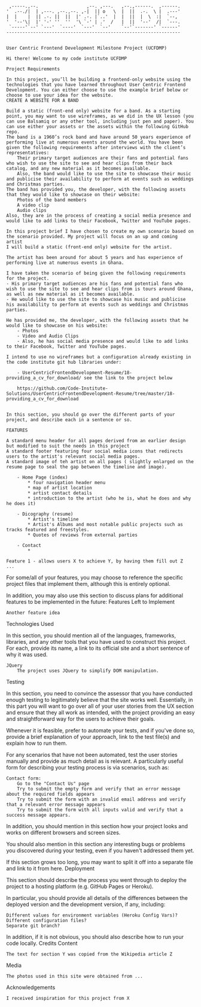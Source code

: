      ,-----.,--.                  ,--. ,---.   ,--.,------.  ,------.
    '  .--./|  | ,---. ,--.,--. ,-|  || o   \  |  ||  .-.  \ |  .---'
    |  |    |  || .-. ||  ||  |' .-. |`..'  |  |  ||  |  \  :|  `--, 
    '  '--'\|  |' '-' ''  ''  '\ `-' | .'  /   |  ||  '--'  /|  `---.
     `-----'`--' `---'  `----'  `---'  `--'    `--'`-------' `------'
    ----------------------------------------------------------------- 
   
   
    User Centric Frontend Development Milestone Project (UCFDMP)
    
    Hi there! Welcome to my code institute UCFDMP
    
    Project Requirements
    
    In this project, you’ll be building a frontend-only website using the technologies that you have learned throughout User Centric Frontend Development. You can either choose to use the example brief below or choose to use your idea for the website.
    CREATE A WEBSITE FOR A BAND

    Build a static (front-end only) website for a band. As a starting point, you may want to use wireframes, as we did in the UX lesson (you can use Balsamiq or any other tool, including just pen and paper). You can use either your assets or the assets within the following GitHub repo.
    The band is a 1960’s rock band and have around 50 years experience of performing live at numerous events around the world. You have been given the following requirements after interviews with the client’s representatives:
        Their primary target audiences are their fans and potential fans who wish to use the site to see and hear clips from their back catalog, and any new material as it becomes available.
        Also, the band would like to use the site to showcase their music and publicise their availability to perform at events such as weddings and Christmas parties.
    The band has provided you, the developer, with the following assets that they would like to showcase on their website:
        Photos of the band members
        A video clip
        Audio clips
    Also, they are in the process of creating a social media presence and would like to add links to their Facebook, Twitter and YouTube pages.
    
    In this project brief I have chosen to create my own scenario based on the scenario provided. My project will focus on an up and coming artist 
    I will build a static (front-end only) website for the artist.
    
    The artist has been around for about 5 years and has experience of performing live at numerous events in Ghana.
    
    I have taken the scenario of being given the following requirements for the project. 
    - His primary target audiences are his fans and potential fans who wish to use the site to see and hear clips from is tours around Ghana, 
    as well as new material as it becomes available.
    - He would like to use the site to showcase his music and publicise his availability to perform at events such as weddings and Christmas parties.
    
    He has provided me, the developer, with the following assets that he would like to showcase on his website:
        - Photos
        - Video and Audio Clips
        - Also, he has social media presence and would like to add links to their Facebook, Twitter and YouTube pages.
        
    I intend to use no wireframes but a configuration already existing in the code institute git hub libraries under:
    
        - UserCentricFrontendDevelopment-Resume/18-providing_a_cv_for_download/ see the link to the project below
        
        https://github.com/Code-Institute-Solutions/UserCentricFrontendDevelopment-Resume/tree/master/18-providing_a_cv_for_download
        
    
    In this section, you should go over the different parts of your project, and describe each in a sentence or so.
    
    FEATURES
    
    A standard menu header for all pages derived from an earlier design but modified to suit the needs in this project
    A standard footer featuring four social media icons that redirects users to the artist's relevant social media pages.
    A standard image of teh artist on all pages ( slightly enlarged on the resume page to seal the gap between the timeline and image).    
    
        - Home Page (index)
            * four navigation header menu
            * map of artist location
            * artist contact details
            * introduction to the artist (who he is, what he does and why he does it)
            
        - Dicography (resume)
            * Artist's timeline
            * Artist's Albums and most notable public projects such as tracks featured and freestyles.
            * Quotes of reviews from external parties
        
        - Contact
            *
        
    Feature 1 - allows users X to achieve Y, by having them fill out Z
    ...

For some/all of your features, you may choose to reference the specific project files that implement them, although this is entirely optional.

In addition, you may also use this section to discuss plans for additional features to be implemented in the future:
Features Left to Implement

    Another feature idea

Technologies Used

In this section, you should mention all of the languages, frameworks, libraries, and any other tools that you have used to construct this project. For each, provide its name, a link to its official site and a short sentence of why it was used.

    JQuery
        The project uses JQuery to simplify DOM manipulation.

Testing

In this section, you need to convince the assessor that you have conducted enough testing to legitimately believe that the site works well. Essentially, in this part you will want to go over all of your user stories from the UX section and ensure that they all work as intended, with the project providing an easy and straightforward way for the users to achieve their goals.

Whenever it is feasible, prefer to automate your tests, and if you've done so, provide a brief explanation of your approach, link to the test file(s) and explain how to run them.

For any scenarios that have not been automated, test the user stories manually and provide as much detail as is relevant. A particularly useful form for describing your testing process is via scenarios, such as:

    Contact form:
        Go to the "Contact Us" page
        Try to submit the empty form and verify that an error message about the required fields appears
        Try to submit the form with an invalid email address and verify that a relevant error message appears
        Try to submit the form with all inputs valid and verify that a success message appears.

In addition, you should mention in this section how your project looks and works on different browsers and screen sizes.

You should also mention in this section any interesting bugs or problems you discovered during your testing, even if you haven't addressed them yet.

If this section grows too long, you may want to split it off into a separate file and link to it from here.
Deployment

This section should describe the process you went through to deploy the project to a hosting platform (e.g. GitHub Pages or Heroku).

In particular, you should provide all details of the differences between the deployed version and the development version, if any, including:

    Different values for environment variables (Heroku Config Vars)?
    Different configuration files?
    Separate git branch?

In addition, if it is not obvious, you should also describe how to run your code locally.
Credits
Content

    The text for section Y was copied from the Wikipedia article Z

Media

    The photos used in this site were obtained from ...

Acknowledgements

    I received inspiration for this project from X
